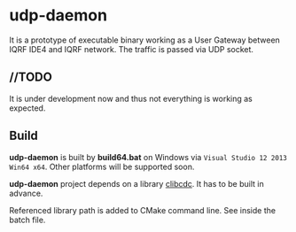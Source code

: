 # udp-daemon

It is a prototype of executable binary working as a User Gateway between IQRF IDE4 and IQRF network. The traffic is passed via UDP socket.

## //TODO

It is under development now and thus not everything is working as expected.

## Build

**udp-daemon** is built by **build64.bat** on Windows via `Visual Studio 12 2013 Win64 x64`. Other platforms will be supported soon.

**udp-daemon** project depends on a library [clibcdc](https://github.com/iqrfsdk/clibcdc). It has to be built in advance.

Referenced library path is added to CMake command line. See inside the batch file.
